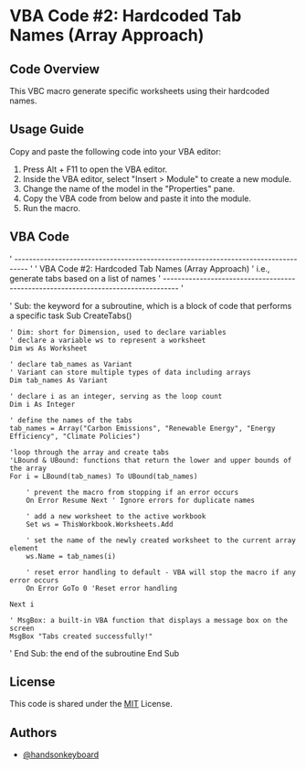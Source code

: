 
# VBA Code #2: Hardcoded Tab Names (Array Approach)

## Code Overview
This VBC macro generate specific worksheets using their hardcoded names. 

## Usage Guide
Copy and paste the following code into your VBA editor:
1. Press Alt + F11 to open the VBA editor.
2. Inside the VBA editor, select "Insert > Module" to create a new module.
3. Change the name of the model in the "Properties" pane.
4. Copy the VBA code from below and paste it into the module. 
5. Run the macro. 


## VBA Code
' ---------------------------------------------------------------------------------- '
' VBA Code #2: Hardcoded Tab Names (Array Approach)
' i.e., generate tabs based on a list of names
' ---------------------------------------------------------------------------------- '

' Sub: the keyword for a subroutine, which is a block of code that performs a specific task
Sub CreateTabs()

    ' Dim: short for Dimension, used to declare variables
    ' declare a variable ws to represent a worksheet
    Dim ws As Worksheet
    
    ' declare tab_names as Variant
    ' Variant can store multiple types of data including arrays
    Dim tab_names As Variant
    
    ' declare i as an integer, serving as the loop count
    Dim i As Integer
    
    ' define the names of the tabs
    tab_names = Array("Carbon Emissions", "Renewable Energy", "Energy Efficiency", "Climate Policies")
    
    'loop through the array and create tabs
    'LBound & UBound: functions that return the lower and upper bounds of the array
    For i = LBound(tab_names) To UBound(tab_names)
    
        ' prevent the macro from stopping if an error occurs
        On Error Resume Next ' Ignore errors for duplicate names
        
        ' add a new worksheet to the active workbook
        Set ws = ThisWorkbook.Worksheets.Add
        
        ' set the name of the newly created worksheet to the current array element
        ws.Name = tab_names(i)
        
        ' reset error handling to default - VBA will stop the macro if any error occurs
        On Error GoTo 0 'Reset error handling
        
    Next i

    ' MsgBox: a built-in VBA function that displays a message box on the screen
    MsgBox "Tabs created successfully!"
        
' End Sub: the end of the subroutine
End Sub


  ## License
  
  This code is shared under the [MIT](https://choosealicense.com/licenses/mit/) License.

  ## Authors

- [@handsonkeyboard](https://www.github.com/handsonkeyboard)
    
